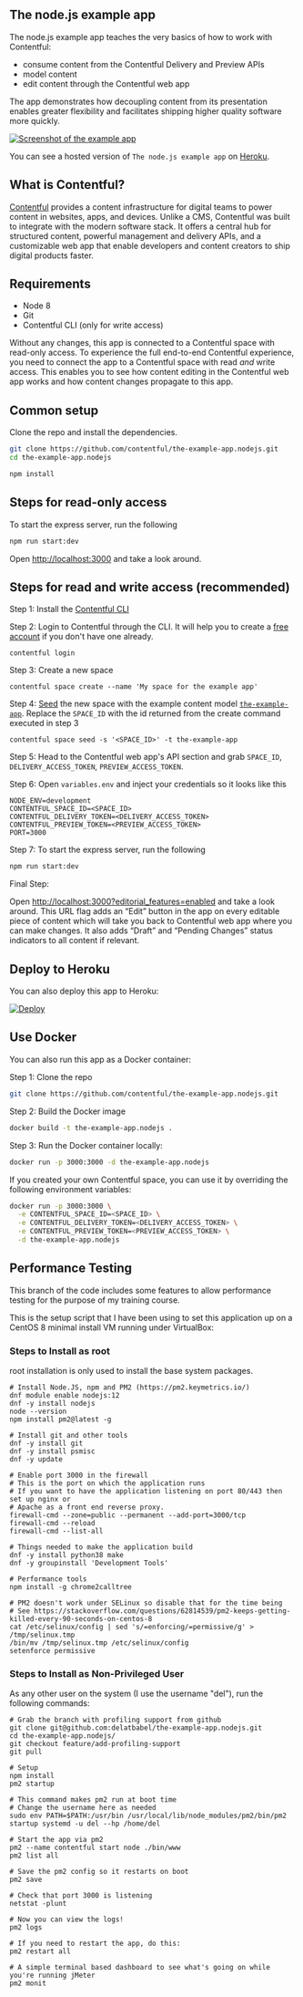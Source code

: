 ## The node.js example app

The node.js example app teaches the very basics of how to work with Contentful:

- consume content from the Contentful Delivery and Preview APIs
- model content
- edit content through the Contentful web app

The app demonstrates how decoupling content from its presentation enables greater flexibility and facilitates shipping higher quality software more quickly.

<a href="https://the-example-app-nodejs.herokuapp.com/" target="_blank"><img src="https://images.contentful.com/qz0n5cdakyl9/4GZmvrdodGM6CksMCkkAEq/700a527b8203d4d3ccd3c303c5b3e2aa/the-example-app.png" alt="Screenshot of the example app"/></a>

You can see a hosted version of `The node.js example app` on <a href="https://the-example-app-nodejs.contentful.com/" target="_blank">Heroku</a>.

## What is Contentful?

[Contentful](https://www.contentful.com) provides a content infrastructure for digital teams to power content in websites, apps, and devices. Unlike a CMS, Contentful was built to integrate with the modern software stack. It offers a central hub for structured content, powerful management and delivery APIs, and a customizable web app that enable developers and content creators to ship digital products faster.

## Requirements

* Node 8
* Git
* Contentful CLI (only for write access)

Without any changes, this app is connected to a Contentful space with read-only access. To experience the full end-to-end Contentful experience, you need to connect the app to a Contentful space with read _and_ write access. This enables you to see how content editing in the Contentful web app works and how content changes propagate to this app.

## Common setup

Clone the repo and install the dependencies.

```bash
git clone https://github.com/contentful/the-example-app.nodejs.git
cd the-example-app.nodejs
```

```bash
npm install
```

## Steps for read-only access

To start the express server, run the following

```bash
npm run start:dev
```

Open [http://localhost:3000](http://localhost:3000) and take a look around.


## Steps for read and write access (recommended)

Step 1: Install the [Contentful CLI](https://www.npmjs.com/package/contentful-cli)

Step 2: Login to Contentful through the CLI. It will help you to create a [free account](https://www.contentful.com/sign-up/) if you don't have one already.
```
contentful login
```
Step 3: Create a new space
```
contentful space create --name 'My space for the example app'
```
Step 4: [Seed](https://github.com/contentful/contentful-cli/tree/master/docs/space/seed) the new space with the example content model [`the-example-app`](https://github.com/contentful/content-models/tree/master/the-example-app). Replace the `SPACE_ID` with the id returned from the create command executed in step 3
```
contentful space seed -s '<SPACE_ID>' -t the-example-app
```
Step 5: Head to the Contentful web app's API section and grab `SPACE_ID`, `DELIVERY_ACCESS_TOKEN`, `PREVIEW_ACCESS_TOKEN`.

Step 6: Open `variables.env` and inject your credentials so it looks like this

```
NODE_ENV=development
CONTENTFUL_SPACE_ID=<SPACE_ID>
CONTENTFUL_DELIVERY_TOKEN=<DELIVERY_ACCESS_TOKEN>
CONTENTFUL_PREVIEW_TOKEN=<PREVIEW_ACCESS_TOKEN>
PORT=3000
```

Step 7: To start the express server, run the following
```bash
npm run start:dev
```
Final Step:

Open [http://localhost:3000?editorial_features=enabled](http://localhost:3000?editorial_features=enabled) and take a look around. This URL flag adds an “Edit” button in the app on every editable piece of content which will take you back to Contentful web app where you can make changes. It also adds “Draft” and “Pending Changes” status indicators to all content if relevant.

## Deploy to Heroku
You can also deploy this app to Heroku:

[![Deploy](https://www.herokucdn.com/deploy/button.svg)](https://heroku.com/deploy)


## Use Docker
You can also run this app as a Docker container:

Step 1: Clone the repo

```bash
git clone https://github.com/contentful/the-example-app.nodejs.git
```

Step 2: Build the Docker image

```bash
docker build -t the-example-app.nodejs .
```

Step 3: Run the Docker container locally:

```bash
docker run -p 3000:3000 -d the-example-app.nodejs
```

If you created your own Contentful space, you can use it by overriding the following environment variables:

```bash
docker run -p 3000:3000 \
  -e CONTENTFUL_SPACE_ID=<SPACE_ID> \
  -e CONTENTFUL_DELIVERY_TOKEN=<DELIVERY_ACCESS_TOKEN> \
  -e CONTENTFUL_PREVIEW_TOKEN=<PREVIEW_ACCESS_TOKEN> \
  -d the-example-app.nodejs
```


## Performance Testing

This branch of the code includes some features to allow performance testing for the purpose of my training course.

This is the setup script that I have been using to set this application up on a CentOS 8 minimal install VM running under VirtualBox:

### Steps to Install as root

root installation is only used to install the base system packages.

```
# Install Node.JS, npm and PM2 (https://pm2.keymetrics.io/)
dnf module enable nodejs:12
dnf -y install nodejs
node --version
npm install pm2@latest -g

# Install git and other tools
dnf -y install git
dnf -y install psmisc
dnf -y update

# Enable port 3000 in the firewall
# This is the port on which the application runs
# If you want to have the application listening on port 80/443 then set up nginx or
# Apache as a front end reverse proxy.
firewall-cmd --zone=public --permanent --add-port=3000/tcp
firewall-cmd --reload
firewall-cmd --list-all

# Things needed to make the application build
dnf -y install python38 make
dnf -y groupinstall 'Development Tools'

# Performance tools
npm install -g chrome2calltree

# PM2 doesn't work under SELinux so disable that for the time being
# See https://stackoverflow.com/questions/62814539/pm2-keeps-getting-killed-every-90-seconds-on-centos-8
cat /etc/selinux/config | sed 's/=enforcing/=permissive/g' > /tmp/selinux.tmp
/bin/mv /tmp/selinux.tmp /etc/selinux/config
setenforce permissive
```

### Steps to Install as Non-Privileged User

As any other user on the system (I use the username "del"), run the following commands:

```
# Grab the branch with profiling support from github
git clone git@github.com:delatbabel/the-example-app.nodejs.git
cd the-example-app.nodejs/
git checkout feature/add-profiling-support
git pull

# Setup
npm install
pm2 startup

# This command makes pm2 run at boot time
# Change the username here as needed
sudo env PATH=$PATH:/usr/bin /usr/local/lib/node_modules/pm2/bin/pm2 startup systemd -u del --hp /home/del

# Start the app via pm2
pm2 --name contentful start node ./bin/www
pm2 list all

# Save the pm2 config so it restarts on boot
pm2 save

# Check that port 3000 is listening
netstat -plunt

# Now you can view the logs!
pm2 logs

# If you need to restart the app, do this:
pm2 restart all

# A simple terminal based dashboard to see what's going on while you're running jMeter
pm2 monit
```
